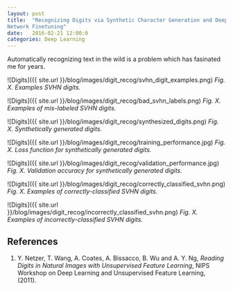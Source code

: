 ```yaml
---
layout: post
title:  "Recognizing Digits via Synthetic Character Generation and Deep
Network Finetuning"
date:   2016-02-21 12:00:0
categories: Deep Learning
---
```


Automatically recognizing text in the wild is a problem which has fasinated
me for years.  


![Digits]({{ site.url }}/blog/images/digit_recog/svhn_digit_examples.png)
*Fig. X.  Examples SVHN digits.*

![Digits]({{ site.url }}/blog/images/digit_recog/bad_svhn_labels.png)
*Fig. X.  Examples of mis-labeled SVHN digits.*

![Digits]({{ site.url }}/blog/images/digit_recog/synthesized_digits.png)
*Fig. X.  Synthetically generated digits.*

![Digits]({{ site.url }}/blog/images/digit_recog/training_performance.jpg)
*Fig. X.  Loss function for synthetically generated digits.*

![Digits]({{ site.url }}/blog/images/digit_recog/validation_performance.jpg)
*Fig. X.  Validation accuracy for synthetically generated digits.*

![Digits]({{ site.url }}/blog/images/digit_recog/correctly_classified_svhn.png)
*Fig. X.  Examples of correctly-classified SVHN digits.*

![Digits]({{ site.url }}/blog/images/digit_recog/incorrectly_classified_svhn.png)
*Fig. X.  Examples of incorrectly-classified SVHN digits.*


## References

1.  Y. Netzer, T. Wang, A. Coates, A. Bissacco, B. Wu and A. Y. Ng,
*Reading Digits in Natural Images with Unsupervised Feature Learning*, NIPS
Workshop on Deep Learning and Unsupervised Feature Learning, (2011).
